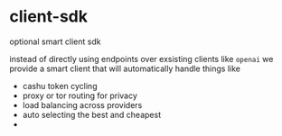 # client-sdk

optional smart client sdk

instead of directly using endpoints over exsisting clients like `openai` we provide a smart client that will automatically handle things like
- cashu token cycling
- proxy or tor routing for privacy
- load balancing across providers
- auto selecting the best and cheapest
- 
